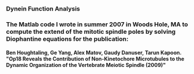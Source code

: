 ### Dynein Function Analysis

### The Matlab code I wrote in summer 2007 in Woods Hole, MA to compute the extend of the mitotic spindle poles by solving Diophantine equations for the publication:

#### Ben Houghtaling, Ge Yang, Alex Matov, Gaudy Danuser, Tarun Kapoon. "Op18 Reveals the Contribution of Non-Kinetochore Microtubules to the Dynamic Organization of the Vertebrate Meiotic Spindle (2009)"

